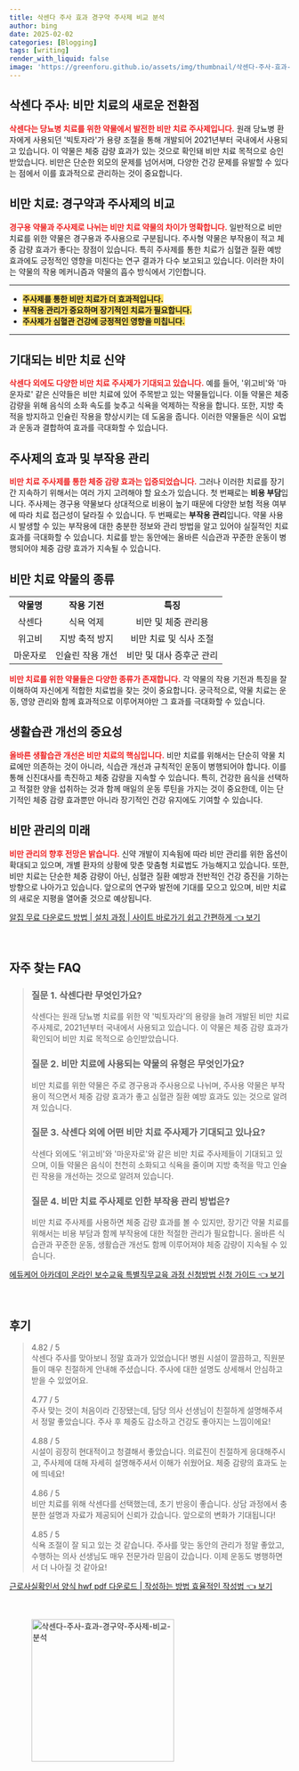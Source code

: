 ```yaml
---
title: 삭센다 주사 효과 경구약 주사제 비교 분석
author: bing
date: 2025-02-02
categories: [Blogging]
tags: [writing]
render_with_liquid: false
image: 'https://greenforu.github.io/assets/img/thumbnail/삭센다-주사-효과-경구약-주사제-비교-분석.webp'
---
```



<h2 id='삭센다_비만치료'>삭센다 주사: 비만 치료의 새로운 전환점</h2>

<p><b><span style="color: #ee2323;">삭센다는 당뇨병 치료를 위한 약물에서 발전한 비만 치료 주사제입니다.</span></b> 원래 당뇨병 환자에게 사용되던 '빅토자라'가 용량 조절을 통해 개발되어 2021년부터 국내에서 사용되고 있습니다. 이 약물은 체중 감량 효과가 있는 것으로 확인돼 비만 치료 목적으로 승인받았습니다. 비만은 단순한 외모의 문제를 넘어서며, 다양한 건강 문제를 유발할 수 있다는 점에서 이를 효과적으로 관리하는 것이 중요합니다.</p>

<h2 id='비만치료_경구약_대_주사제'>비만 치료: 경구약과 주사제의 비교</h2>

<p><b><span style="color: #ee2323;">경구용 약물과 주사제로 나뉘는 비만 치료 약물의 차이가 명확합니다.</span></b> 일반적으로 비만 치료를 위한 약물은 경구용과 주사용으로 구분됩니다. 주사형 약물은 부작용이 적고 체중 감량 효과가 좋다는 장점이 있습니다. 특히 주사제를 통한 치료가 심혈관 질환 예방 효과에도 긍정적인 영향을 미친다는 연구 결과가 다수 보고되고 있습니다. 이러한 차이는 약물의 작용 메커니즘과 약물의 흡수 방식에서 기인합니다.</p>

<hr />

<ul>
    <li><b><span style="background-color: #ffe066;">주사제를 통한 비만 치료가 더 효과적입니다.</span></b></li>
    <li><b><span style="background-color: #ffe066;">부작용 관리가 중요하며 장기적인 치료가 필요합니다.</span></b></li>
    <li><b><span style="background-color: #ffe066;">주사제가 심혈관 건강에 긍정적인 영향을 미칩니다.</span></b></li>
</ul>

<hr />

<h2 id='기대되는_신약들'>기대되는 비만 치료 신약</h2>

<p><b><span style="color: #ee2323;">삭센다 외에도 다양한 비만 치료 주사제가 기대되고 있습니다.</span></b> 예를 들어, '위고비'와 '마운자로' 같은 신약들은 비만 치료에 있어 주목받고 있는 약물들입니다. 이들 약물은 체중 감량을 위해 음식의 소화 속도를 늦추고 식욕을 억제하는 작용을 합니다. 또한, 지방 축적을 방지하고 인슐린 작용을 향상시키는 데 도움을 줍니다. 이러한 약물들은 식이 요법과 운동과 결합하여 효과를 극대화할 수 있습니다.</p>

<h2 id='주사제의_효과와_부작용'>주사제의 효과 및 부작용 관리</h2>

<p><b><span style="color: #ee2323;">비만 치료 주사제를 통한 체중 감량 효과는 입증되었습니다.</span></b> 그러나 이러한 치료를 장기간 지속하기 위해서는 여러 가지 고려해야 할 요소가 있습니다. 첫 번째로는 <b>비용 부담</b>입니다. 주사제는 경구용 약물보다 상대적으로 비용이 높기 때문에 다양한 보험 적용 여부에 따라 치료 접근성이 달라질 수 있습니다. 두 번째로는 <b>부작용 관리</b>입니다. 약물 사용 시 발생할 수 있는 부작용에 대한 충분한 정보와 관리 방법을 알고 있어야 실질적인 치료 효과를 극대화할 수 있습니다. 치료를 받는 동안에는 올바른 식습관과 꾸준한 운동이 병행되어야 체중 감량 효과가 지속될 수 있습니다.</p>

<h2 id='비만치료_약물의_종류'>비만 치료 약물의 종류</h2>

<table>
    <tr>
        <td style="text-align: center; height: 17px;"><b>약물명</b></td>
        <td style="text-align: center; height: 17px;"><b>작용 기전</b></td>
        <td style="text-align: center; height: 17px;"><b>특징</b></td>
    </tr>
    <tr>
        <td style="text-align: center; height: 17px;">삭센다</td>
        <td style="text-align: center; height: 17px;">식욕 억제</td>
        <td style="text-align: center; height: 17px;">비만 및 체중 관리용</td>
    </tr>
    <tr>
        <td style="text-align: center; height: 17px;">위고비</td>
        <td style="text-align: center; height: 17px;">지방 축적 방지</td>
        <td style="text-align: center; height: 17px;">비만 치료 및 식사 조절</td>
    </tr>
    <tr>
        <td style="text-align: center; height: 17px;">마운자로</td>
        <td style="text-align: center; height: 17px;">인슐린 작용 개선</td>
        <td style="text-align: center; height: 17px;">비만 및 대사 증후군 관리</td>
    </tr>
</table>

<p><b><span style="color: #ee2323;">비만 치료를 위한 약물들은 다양한 종류가 존재합니다.</span></b> 각 약물의 작용 기전과 특징을 잘 이해하여 자신에게 적합한 치료법을 찾는 것이 중요합니다. 궁극적으로, 약물 치료는 운동, 영양 관리와 함께 효과적으로 이루어져야만 그 효과를 극대화할 수 있습니다.</p>

<h2 id='생활습관_개선_과_의의'>생활습관 개선의 중요성</h2>

<p><b><span style="color: #ee2323;">올바른 생활습관 개선은 비만 치료의 핵심입니다.</span></b> 비만 치료를 위해서는 단순히 약물 치료에만 의존하는 것이 아니라, 식습관 개선과 규칙적인 운동이 병행되어야 합니다. 이를 통해 신진대사를 촉진하고 체중 감량을 지속할 수 있습니다. 특히, 건강한 음식을 선택하고 적절한 양을 섭취하는 것과 함께 매일의 운동 루틴을 가지는 것이 중요한데, 이는 단기적인 체중 감량 효과뿐만 아니라 장기적인 건강 유지에도 기여할 수 있습니다.</p>

<h2 id='비만관리의_미래'>비만 관리의 미래</h2>

<p><b><span style="color: #ee2323;">비만 관리의 향후 전망은 밝습니다.</span></b> 신약 개발이 지속됨에 따라 비만 관리를 위한 옵션이 확대되고 있으며, 개별 환자의 상황에 맞춘 맞춤형 치료법도 가능해지고 있습니다. 또한, 비만 치료는 단순한 체중 감량이 아닌, 심혈관 질환 예방과 전반적인 건강 증진을 기하는 방향으로 나아가고 있습니다. 앞으로의 연구와 발전에 기대를 모으고 있으며, 비만 치료의 새로운 지평을 열어줄 것으로 예상됩니다.</p>


<p><a class="click-button" title="알집 무료 다운로드 방법 | 설치 과정 | 사이트 바로가기 쉽고 간편하게" href="https://greenforu.github.io/posts/%EC%95%8C%EC%A7%91-%EB%AC%B4%EB%A3%8C-%EB%8B%A4%EC%9A%B4%EB%A1%9C%EB%93%9C-%EB%B0%A9%EB%B2%95-%EC%84%A4%EC%B9%98-%EA%B3%BC%EC%A0%95-%EC%82%AC%EC%9D%B4%ED%8A%B8-%EB%B0%94%EB%A1%9C%EA%B0%80%EA%B8%B0-%EC%89%BD%EA%B3%A0-%EA%B0%84%ED%8E%B8%ED%95%98%EA%B2%8C/" rel="dofollow">알집 무료 다운로드 방법 | 설치 과정 | 사이트 바로가기 쉽고 간편하게 👈 보기</a></p><br>
<h2 id='자주_찾는_FAQ'>자주 찾는 FAQ</h2>
<div itemscope="" itemtype="https://schema.org/FAQPage"> 
<blockquote> 
<div itemscope="" itemprop="mainEntity" itemtype="https://schema.org/Question"> 
<h3 itemprop="name">질문 1. 삭센다란 무엇인가요?</h3> 
<div itemscope="" itemprop="acceptedAnswer" itemtype="https://schema.org/Answer"> 
<span itemprop="text"> 
<p>삭센다는 원래 당뇨병 치료를 위한 약 '빅토자라'의 용량을 늘려 개발된 비만 치료 주사제로, 2021년부터 국내에서 사용되고 있습니다. 이 약물은 체중 감량 효과가 확인되어 비만 치료 목적으로 승인받았습니다.</p> 
</span> 
</div> 
</div> 

<div itemscope="" itemprop="mainEntity" itemtype="https://schema.org/Question"> 
<h3 itemprop="name">질문 2. 비만 치료에 사용되는 약물의 유형은 무엇인가요?</h3> 
<div itemscope="" itemprop="acceptedAnswer" itemtype="https://schema.org/Answer"> 
<span itemprop="text"> 
<p>비만 치료를 위한 약물은 주로 경구용과 주사용으로 나뉘며, 주사용 약물은 부작용이 적으면서 체중 감량 효과가 좋고 심혈관 질환 예방 효과도 있는 것으로 알려져 있습니다.</p> 
</span> 
</div> 
</div> 

<div itemscope="" itemprop="mainEntity" itemtype="https://schema.org/Question"> 
<h3 itemprop="name">질문 3. 삭센다 외에 어떤 비만 치료 주사제가 기대되고 있나요?</h3> 
<div itemscope="" itemprop="acceptedAnswer" itemtype="https://schema.org/Answer"> 
<span itemprop="text"> 
<p>삭센다 외에도 '위고비'와 '마운자로'와 같은 비만 치료 주사제들이 기대되고 있으며, 이들 약물은 음식이 천천히 소화되고 식욕을 줄이며 지방 축적을 막고 인슐린 작용을 개선하는 것으로 알려져 있습니다.</p> 
</span> 
</div> 
</div> 

<div itemscope="" itemprop="mainEntity" itemtype="https://schema.org/Question"> 
<h3 itemprop="name">질문 4. 비만 치료 주사제로 인한 부작용 관리 방법은?</h3> 
<div itemscope="" itemprop="acceptedAnswer" itemtype="https://schema.org/Answer"> 
<span itemprop="text"> 
<p>비만 치료 주사제를 사용하면 체중 감량 효과를 볼 수 있지만, 장기간 약물 치료를 위해서는 비용 부담과 함께 부작용에 대한 적절한 관리가 필요합니다. 올바른 식습관과 꾸준한 운동, 생활습관 개선도 함께 이루어져야 체중 감량이 지속될 수 있습니다.</p> 
</span> 
</div> 
</div> 

</blockquote> 
</div>
<p><a class="click-button" title="에듀케어 아카데미 온라인 보수교육 특별직무교육 과정 신청방법 신청 가이드" href="https://greenforu.github.io/posts/%EC%97%90%EB%93%80%EC%BC%80%EC%96%B4-%EC%95%84%EC%B9%B4%EB%8D%B0%EB%AF%B8-%EC%98%A8%EB%9D%BC%EC%9D%B8-%EB%B3%B4%EC%88%98%EA%B5%90%EC%9C%A1-%ED%8A%B9%EB%B3%84%EC%A7%81%EB%AC%B4%EA%B5%90%EC%9C%A1-%EA%B3%BC%EC%A0%95-%EC%8B%A0%EC%B2%AD%EB%B0%A9%EB%B2%95-%EC%8B%A0%EC%B2%AD-%EA%B0%80%EC%9D%B4%EB%93%9C/" rel="dofollow">에듀케어 아카데미 온라인 보수교육 특별직무교육 과정 신청방법 신청 가이드 👈 보기</a></p><br>
<h2 id='후기'>후기</h2>
<div itemscope itemtype="https://schema.org/Product">
  <blockquote>
  <div itemprop="review" itemscope itemtype="https://schema.org/Review">
      <div itemprop="reviewRating" itemscope itemtype="https://schema.org/Rating"> <span itemprop="ratingValue">4.82</span> / <span itemprop="bestRating">5</span> </div>
      <span itemprop="reviewBody">삭센다 주사를 맞아보니 정말 효과가 있었습니다! 병원 시설이 깔끔하고, 직원분들이 매우 친절하게 안내해 주셨습니다. 주사에 대한 설명도 상세해서 안심하고 받을 수 있었어요.</span>
  </div>
  <br>
  <div itemprop="review" itemscope itemtype="https://schema.org/Review">
      <div itemprop="reviewRating" itemscope itemtype="https://schema.org/Rating"> <span itemprop="ratingValue">4.77</span> / <span itemprop="bestRating">5</span> </div>
      <span itemprop="reviewBody">주사 맞는 것이 처음이라 긴장됐는데, 담당 의사 선생님이 친절하게 설명해주셔서 정말 좋았습니다. 주사 후 체중도 감소하고 건강도 좋아지는 느낌이에요!</span>
  </div>
  <br>
  <div itemprop="review" itemscope itemtype="https://schema.org/Review">
      <div itemprop="reviewRating" itemscope itemtype="https://schema.org/Rating"> <span itemprop="ratingValue">4.88</span> / <span itemprop="bestRating">5</span> </div>
      <span itemprop="reviewBody">시설이 굉장히 현대적이고 청결해서 좋았습니다. 의료진이 친절하게 응대해주시고, 주사제에 대해 자세히 설명해주셔서 이해가 쉬웠어요. 체중 감량의 효과도 눈에 띄네요!</span>
  </div>
  <br>
  <div itemprop="review" itemscope itemtype="https://schema.org/Review">
      <div itemprop="reviewRating" itemscope itemtype="https://schema.org/Rating"> <span itemprop="ratingValue">4.86</span> / <span itemprop="bestRating">5</span> </div>
      <span itemprop="reviewBody">비만 치료를 위해 삭센다를 선택했는데, 초기 반응이 좋습니다. 상담 과정에서 충분한 설명과 자료가 제공되어 신뢰가 갔습니다. 앞으로의 변화가 기대됩니다!</span>
  </div>
  <br>
  <div itemprop="review" itemscope itemtype="https://schema.org/Review">
      <div itemprop="reviewRating" itemscope itemtype="https://schema.org/Rating"> <span itemprop="ratingValue">4.85</span> / <span itemprop="bestRating">5</span> </div>
      <span itemprop="reviewBody">식욕 조절이 잘 되고 있는 것 같습니다. 주사를 맞는 동안의 관리가 정말 좋았고, 수행하는 의사 선생님도 매우 전문가라 믿음이 갔습니다. 이제 운동도 병행하면서 더 나아질 것 같아요!</span>
  </div>
  </blockquote>
</div>
<p><a class="click-button" title="근로사실확인서 양식 hwf pdf 다운로드 | 작성하는 방법 효율적인 작성법" href="https://greenforu.github.io/posts/%EA%B7%BC%EB%A1%9C%EC%82%AC%EC%8B%A4%ED%99%95%EC%9D%B8%EC%84%9C-%EC%96%91%EC%8B%9D-hwf-pdf-%EB%8B%A4%EC%9A%B4%EB%A1%9C%EB%93%9C-%EC%9E%91%EC%84%B1%ED%95%98%EB%8A%94-%EB%B0%A9%EB%B2%95-%ED%9A%A8%EC%9C%A8%EC%A0%81%EC%9D%B8-%EC%9E%91%EC%84%B1%EB%B2%95/" rel="dofollow">근로사실확인서 양식 hwf pdf 다운로드 | 작성하는 방법 효율적인 작성법 👈 보기</a></p><br>
<figure class="image"><img src="https://greenforu.github.io/assets/img/thumbnail/삭센다-주사-효과-경구약-주사제-비교-분석.webp" alt="삭센다-주사-효과-경구약-주사제-비교-분석" width="256" height="256"></figure>